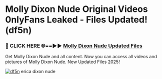 # Molly Dixon Nude Original Videos 0nlyFans Leaked - Files Updated! (df5n)

<h3>🔴 CLICK HERE 🌐==►► <a href="https://tinyurl.com/5h6xmrr3" rel="nofollow">Molly Dixon Nude Updated Files</a></h3>

Get Molly Dixon Nude and all content. Now you can access all videos and pictures of Molly Dixon Nude. New Updated Files 2025!

[![df5n](https://i.imgur.com/KVD873Z.gif)](https://tinyurl.com/5h6xmrr3)
erica dixon nude